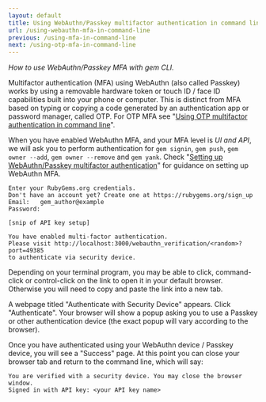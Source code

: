 ```yaml
---
layout: default
title: Using WebAuthn/Passkey multifactor authentication in command line
url: /using-webauthn-mfa-in-command-line
previous: /using-mfa-in-command-line
next: /using-otp-mfa-in-command-line
---
```

<em class="t-gray">How to use WebAuthn/Passkey MFA with gem CLI.</em>

Multifactor authentication (MFA) using WebAuthn (also called Passkey) works by using a
removable hardware token or touch ID / face ID capabilities built into your phone or
computer. This is distinct from MFA based on typing or copying a code generated by
an authentication app or password manager, called OTP. For OTP MFA see "[Using OTP multifactor authentication in command line](/using-otp-mfa-in-command-line)".

When you have enabled WebAuthn MFA, and your MFA level is _UI and API_, we will ask
you to perform authentication for `gem signin`, `gem push`, `gem owner --add`,
`gem owner --remove` and `gem yank`. Check "[Setting up WebAuthn/Passkey multifactor authentication](/setting-up-webauthn-multifactor-authentication)"
for guidance on setting up WebAuthn MFA.

    Enter your RubyGems.org credentials.
    Don't have an account yet? Create one at https://rubygems.org/sign_up
    Email:   gem_author@example
    Password:

    [snip of API key setup]

    You have enabled multi-factor authentication.
    Please visit http://localhost:3000/webauthn_verification/<random>?port=49385
    to authenticate via security device.

Depending on your terminal program, you may be able to click, command-click or
control-click on the link to open it in your default browser. Otherwise you will
need to copy and paste the link into a new tab.

A webpage titled "Authenticate with Security Device" appears. Click "Authenticate".
Your browser will show a popup asking you to use a Passkey or other authentication
device (the exact popup will vary according to the browser).

Once you have authenticated using your WebAuthn device / Passkey device, you will
see a "Success" page. At this point you can close your browser tab and return to
the command line, which will say:

    You are verified with a security device. You may close the browser window.
    Signed in with API key: <your API key name>
